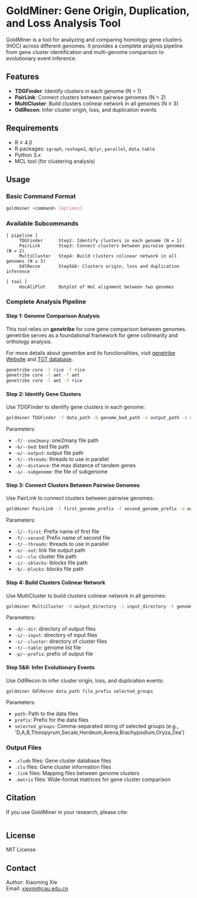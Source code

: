 # GoldMiner: Gene Origin, Duplication, and Loss Analysis Tool

GoldMiner is a tool for analyzing and comparing homology gene clusters (HOC) across different genomes. It provides a complete analysis pipeline from gene cluster identification and multi-genome comparison to evolutionary event inference.

## Features

- **TDGFinder**: Identify clusters in each genome (N = 1)
- **PairLink**: Connect clusters between pairwise genomes (N = 2)
- **MultiCluster**: Build clusters colinear network in all genomes (N ≥ 3)
- **OdlRecon**: Infer cluster origin, loss, and duplication events

## Requirements

- R ≥ 4.0
- R packages: `igraph`, `reshape2`, `dplyr`, `parallel`, `data.table`
- Python 3.x
- MCL tool (for clustering analysis)

## Usage

### Basic Command Format

```bash
goldminer <command> [options]
```

### Available Subcommands

```
[ pipeline ]
     TDGFinder      Step2: Identify clusters in each genome (N = 1)
     PairLink       Step3: Connect clusters between pairwise genomes (N = 2)
     MultiCluster   Step4: Build clusters colinear network in all genomes (N ≥ 3)
     OdlRecon       Step5&6: Clusters origin, loss and duplication inference

[ tool ]
     HocAliPlot     Dotplot of HoC alignment between two genomes
```

### Complete Analysis Pipeline

#### Step 1: Genome Comparison Analysis
This tool relies on **genetribe** for core gene comparison between genomes. genetribe serves as a foundational framework for gene collinearity and orthology analysis. 

For more details about genetribe and its functionalities, visit [genetribe Website](https://chenym1.github.io/genetribe/) and [TGT database](http://wheat.cau.edu.cn/TGT/).
```bash
genetribe core -l rice -f rice
genetribe core -l aet -f aet
genetribe core -l aet -f rice
```

#### Step 2: Identify Gene Clusters
Use TDGFinder to identify gene clusters in each genome:
```bash
goldminer TDGFinder -f data_path -b genome_bed_path -o output_path -s subgenome_info_file -t num_threads -d max_distance
```

Parameters:
- `-f/--one2many`: one2many file path
- `-b/--bed`: bed file path
- `-o/--output`: output file path
- `-t/--threads`: threads to use in parallel
- `-d/--distance`: the max distance of tandem genes
- `-s/--subgenome`: the file of subgenome

#### Step 3: Connect Clusters Between Pairwise Genomes
Use PairLink to connect clusters between pairwise genomes:
```bash
goldminer PairLink -l first_genome_prefix -f second_genome_prefix -o output_path -c cluster_path -i iblocks_path -b blocks_path -t num_threads
```

Parameters:
- `-l/--first`: Prefix name of first file
- `-f/--second`: Prefix name of second file
- `-t/--threads`: threads to use in parallel
- `-o/--out`: link file output path
- `-c/--clu`: cluster file path
- `-i/--iblocks`: iblocks file path
- `-b/--blocks`: blocks file path

#### Step 4: Build Clusters Colinear Network
Use MultiCluster to build clusters colinear network in all genomes:
```bash
goldminer MultiCluster -d output_directory -i input_directory -t genome_list_file -p output_prefix -c cluster_files_directory
```

Parameters:
- `-d/--dir`: directory of output files
- `-i/--input`: directory of input files
- `-c/--cluster`: directory of cluster files
- `-t/--table`: genome list file
- `-p/--prefix`: prefix of output file

#### Step 5&6: Infer Evolutionary Events
Use OdlRecon to infer cluster origin, loss, and duplication events:
```bash
goldminer OdlRecon data_path file_prefix selected_groups
```

Parameters:
- `path`: Path to the data files
- `prefix`: Prefix for the data files
- `selected_groups`: Comma-separated string of selected groups (e.g., 'D,A,B,Thinopyrum,Secale,Hordeum,Avena,Brachypodium,Oryza,Zea')

### Output Files

- `.cludb` files: Gene cluster database files
- `.clu` files: Gene cluster information files
- `.link` files: Mapping files between genome clusters
- `.matrix` files: Wide-format matrices for gene cluster comparison

## Citation

If you use GoldMiner in your research, please cite:

```

```

## License

MIT License

## Contact

Author: Xiaoming Xie  
Email: xiexm@cau.edu.cn
